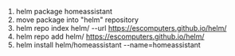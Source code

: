1. helm package homeassistant
2. move package into "helm" repository
3. helm repo index helm/ --url https://escomputers.github.io/helm/
4. helm repo add helm/ https://escomputers.github.io/helm/
5. helm install helm/homeassistant --name=homeassistant